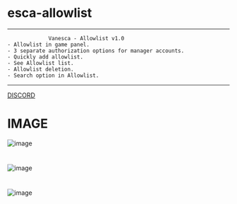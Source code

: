# esca-allowlist

-------------------------------------------------
                 Vanesca - Allowlist v1.0
    - Allowlist in game panel.
    - 3 separate authorization options for manager accounts.
    - Quickly add allowlist.
    - See Allowlist list.
    - Allowlist deletion.
    - Search option in Allowlist.
------------------------

[DISCORD](https://discord.gg/2urvDbHRRD)

# IMAGE
![image](https://user-images.githubusercontent.com/107806100/174495852-f8f14edb-bbef-4322-9063-c259e0ab4c33.png)
#
![image](https://user-images.githubusercontent.com/107806100/174495877-e90a9d07-063e-4762-ae1a-2d4361756c81.png)
#
![image](https://user-images.githubusercontent.com/107806100/174495879-b1d92deb-6ffc-4c14-9d48-730a12fc6f8e.png)

